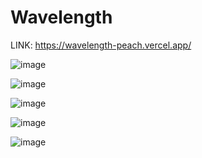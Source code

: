 ﻿# Wavelength

LINK:  https://wavelength-peach.vercel.app/

![image](https://github.com/user-attachments/assets/26189912-4aed-4b97-8a9e-a49fdf83ba9d)

![image](https://github.com/user-attachments/assets/1722ced0-ae7d-43d5-bf68-aeee795ad030)

![image](https://github.com/user-attachments/assets/2f0d690c-113f-4952-922d-213325c0a39e)

![image](https://github.com/user-attachments/assets/96a92c27-3bd5-4dd3-8538-0cacaccefef6)

![image](https://github.com/user-attachments/assets/c2e68cb7-86e3-49de-a756-7df44d014692)

